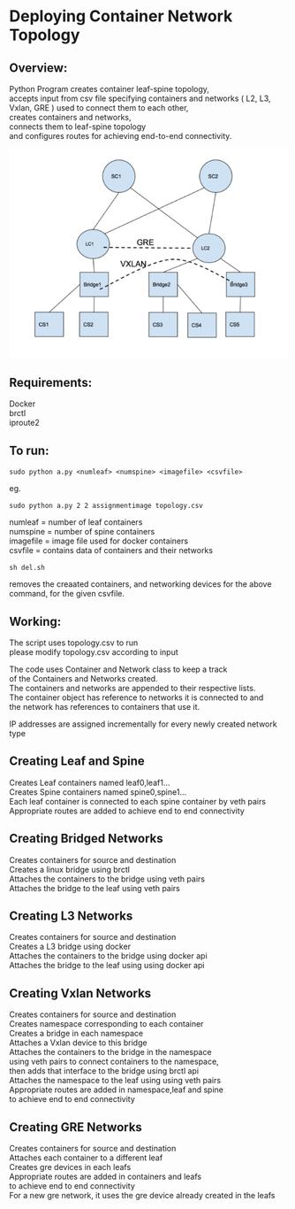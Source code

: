 # Deploying Container Network Topology

## Overview:
Python Program creates container leaf-spine topology,<br/>
accepts input from csv file specifying containers and networks ( L2, L3, Vxlan, GRE ) used to connect them to each other,<br/>
creates containers and networks,<br/>
connects them to leaf-spine topology<br/>
and configures routes for achieving end-to-end connectivity.<br/>

![alt text](https://github.com/nikhilkamat2/Docker-Networking/blob/master/Container%20Topology.PNG)
## Requirements:
Docker  
brctl  
iproute2  

## To run:
```
sudo python a.py <numleaf> <numspine> <imagefile> <csvfile>
```
eg.
```
sudo python a.py 2 2 assignmentimage topology.csv
```

numleaf = number of leaf containers<br/>
numspine = number of spine containers<br/>
imagefile = image file used for docker containers<br/>
csvfile = contains data of containers and their networks<br/>
  
```  
sh del.sh 
````
removes the creaated containers, and networking devices for the above command, for the given csvfile.

## Working:
The script uses topology.csv to run<br/>
please modify topology.csv according to input<br/>

The code uses Container and Network class to keep a track<br/>
of the Containers and Networks created.<br/>
The containers and networks are appended to their respective lists.<br/>
The container object has reference to networks it is connected to and<br/>
the network has references to containers that use it.<br/>

IP addresses are assigned incrementally for every newly created network type<br/>

## Creating Leaf and Spine
Creates Leaf containers named leaf0,leaf1...<br/>
Creates Spine containers named spine0,spine1...<br/>
Each leaf container is connected to each spine container by veth pairs<br/>
Appropriate routes are added to achieve end to end connectivity<br/>

## Creating Bridged Networks
Creates containers for source and destination<br/>
Creates a linux bridge using brctl<br/>
Attaches the containers to the bridge using veth pairs<br/>
Attaches the bridge to the leaf using veth pairs<br/>

## Creating L3 Networks
Creates containers for source and destination<br/>
Creates a L3 bridge using docker<br/>
Attaches the containers to the bridge using docker api<br/>
Attaches the bridge to the leaf using using docker api<br/>

## Creating Vxlan  Networks
Creates containers for source and destination<br/>
Creates namespace corresponding to each container<br/>
Creates a bridge in each namespace<br/>
Attaches a Vxlan device to this bridge<br/>
Attaches the containers to the bridge in the namespace<br/>
using veth pairs to connect containers to the namespace,<br/>
then adds that interface to the bridge using brctl api<br/>
Attaches the namespace to the leaf using using veth pairs<br/>
Appropriate routes are added in namespace,leaf and spine<br/>
to achieve end to end connectivity<br/>

## Creating GRE Networks
Creates containers for source and destination<br/>
Attaches each container to a different leaf<br/>
Creates gre devices in each leafs<br/>
Appropriate routes are added in containers and leafs<br/>
to achieve end to end connectivity<br/>
For a new gre network, it uses the gre device already created in the leafs<br/>
